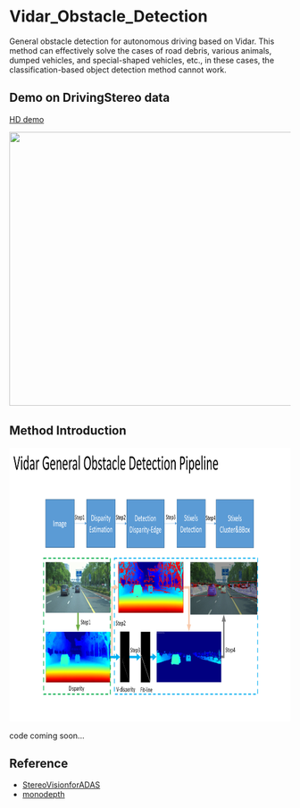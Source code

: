 # Vidar_Obstacle_Detection
General obstacle detection for autonomous driving based on Vidar. This method can effectively solve the cases of road debris, various animals, dumped vehicles, and special-shaped vehicles, etc., in these cases, the classification-based object detection method cannot work.


##  Demo on DrivingStereo data
[HD demo](https://b23.tv/d2VFwLd)
<p align="center">
  <img width="960" height="490" src="./demos/Vidar-obstacle-demo.gif" data-zoomable>
</p>

## Method Introduction
<p align="center">
  <img width="960" height="490" src="./demos/Vidar-obstacle-pipline.png" data-zoomable>
</p>

code coming soon...
## Reference
* [StereoVisionforADAS](https://github.com/tkwoo/StereoVisionforADAS)
* [monodepth](https://github.com/mrharicot/monodepth)